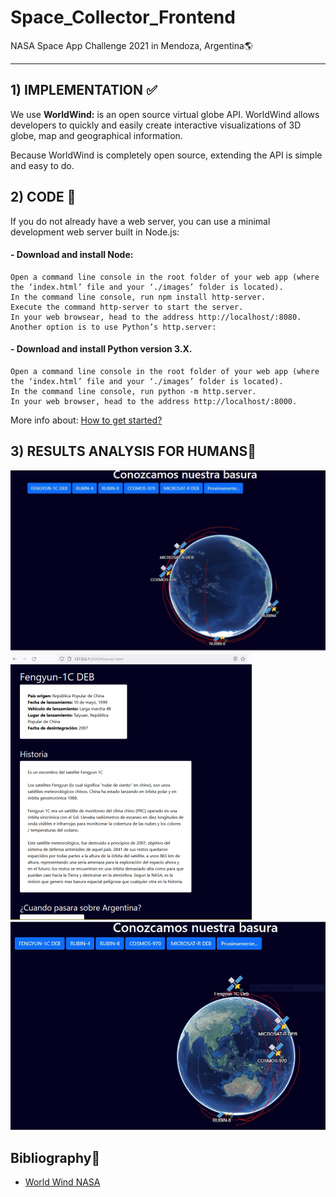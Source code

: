 # Space_Collector_Frontend
NASA Space App Challenge 2021 in Mendoza, Argentina:earth_americas:
<hr>

## 1) IMPLEMENTATION :white_check_mark:

We use **WorldWind:** is an open source virtual globe API. WorldWind allows developers to quickly and easily create interactive visualizations of 3D globe, map and geographical information.

Because WorldWind is completely open source, extending the API is simple and easy to do.

## 2) CODE :raised_hands:

If you do not already have a web server, you can use a minimal development web server built in Node.js:

#### - Download and install Node:
```
Open a command line console in the root folder of your web app (where the ‘index.html’ file and your ‘./images’ folder is located).
In the command line console, run npm install http-server.
Execute the command http-server to start the server.
In your web browsear, head to the address http://localhost/:8080.
Another option is to use Python’s http.server:
```
#### - Download and install Python version 3.X.
```
Open a command line console in the root folder of your web app (where the ‘index.html’ file and your ‘./images’ folder is located).
In the command line console, run python -m http.server.
In your web browser, head to the address http://localhost/:8000.
```

More info about: [How to get started?](https://worldwind.arc.nasa.gov/web/get-started/#anchor)

## 3) RESULTS ANALYSIS FOR HUMANS:dart:

![Image 0](https://github.com/cabustillo13/Space_Collector_Frontend/blob/main/demo_results/nasa_0.JPG)
![Image 1](https://github.com/cabustillo13/Space_Collector_Frontend/blob/main/demo_results/nasa_1.png)
![Image 2](https://github.com/cabustillo13/Space_Collector_Frontend/blob/main/demo_results/nasa_2.JPG)

## Bibliography:speech_balloon:

- [World Wind NASA](https://worldwind.arc.nasa.gov/)
